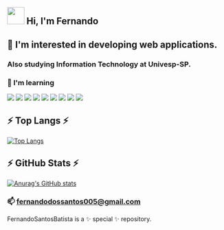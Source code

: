 ## <img src="https://camo.githubusercontent.com/e8e7b06ecf583bc040eb60e44eb5b8e0ecc5421320a92929ce21522dbc34c891/68747470733a2f2f6d656469612e67697068792e636f6d2f6d656469612f6876524a434c467a6361737252346961377a2f67697068792e676966" height="40" /> Hi, I'm Fernando
## 👀 I'm interested in developing web applications.
### Also studying Information Technology at Univesp-SP.
### 🌱 I'm learning 

<img src="https://img.shields.io/badge/JavaScript-323330?style=for-the-badge&logo=javascript&logoColor=F7DF1E" /> <img src="https://img.shields.io/badge/Node.js-339933?style=for-the-badge&logo=nodedotjs&logoColor=white"/> <img src="https://img.shields.io/badge/Python-FFD43B?style=for-the-badge&logo=python&logoColor=blue"/> <img src="https://img.shields.io/badge/Django-092E20?style=for-the-badge&logo=django&logoColor=green"/> <img src="https://img.shields.io/badge/Bootstrap-563D7C?style=for-the-badge&logo=bootstrap&logoColor=white"/> <img src="https://img.shields.io/badge/HTML5-E34F26?style=for-the-badge&logo=html5&logoColor=white"/> <img src="https://img.shields.io/badge/CSS3-1572B6?style=for-the-badge&logo=css3&logoColor=white"/> <img src="https://img.shields.io/badge/Vue.js-35495E?style=for-the-badge&logo=vuedotjs&logoColor=4FC08D"/> <img src="https://img.shields.io/badge/Heroku-430098?style=for-the-badge&logo=heroku&logoColor=white"/> 


## ⚡ Top Langs ⚡

[![Top Langs](https://github-readme-stats.vercel.app/api/top-langs/?username=FernandoSantosBatista&langs_count=8&layout=compact&=&theme=radical)](https://github.com/FernandoSantosBatista/github-readme-stats)

## ⚡ GitHub Stats ⚡

[![Anurag's GitHub stats](https://github-readme-stats.vercel.app/api?username=FernandoSantosBatista&show_icons=true&theme=radical)](https://github.com/FernandoSantosBatista/github-readme-stats)

### 📫 fernandodossantos005@gmail.com


FernandoSantosBatista is a ✨ special ✨ repository.
